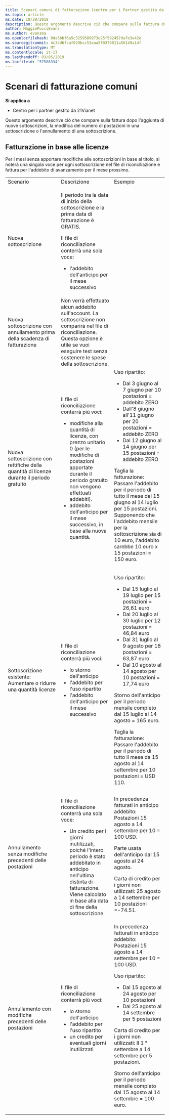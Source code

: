 ```yaml
---
title: Scenari comuni di fatturazione (centro per i Partner gestito da 21Vianet)
ms.topic: article
ms.date: 10/29/2018
description: Questo argomento descrive ciò che compare sulla fattura dopo l'aggiunta di nuove sottoscrizioni, la modifica del numero di postazioni in una sottoscrizione o l'annullamento di una sottoscrizione.
author: MaggiePucciEvans
ms.author: evansma
ms.openlocfilehash: 0da5bbf6a5c3259589973e25f592457da7e3e42e
ms.sourcegitcommit: 4c34d6fcaf020bcc53eaa5f0379011a56149a14f
ms.translationtype: MT
ms.contentlocale: it-IT
ms.lasthandoff: 03/05/2019
ms.locfileid: "57586334"
---
```

# <a name="common-billing-scenarios"></a>Scenari di fatturazione comuni

**Si applica a**

-   Centro per i partner gestito da 21Vianet


Questo argomento descrive ciò che compare sulla fattura dopo l'aggiunta di nuove sottoscrizioni, la modifica del numero di postazioni in una sottoscrizione o l'annullamento di una sottoscrizione. 


## <a name="licence-based-billing"></a>Fatturazione in base alle licenze


Per i mesi senza apportare modifiche alle sottoscrizioni in base al titolo, si noterà una singola voce per ogni sottoscrizione nel file di riconciliazione e fattura per l'addebito di avanzamento per il mese prossimo.

<table>
<colgroup>
<col width="33%" />
<col width="33%" />
<col width="33%" />
</colgroup>
<tbody>
<tr class="odd">
<td>Scenario</td>
<td>Descrizione</td>
<td>Esempio</td>
</tr>
<tr class="even">
<td>Nuova sottoscrizione</td>
<td><p>Il periodo tra la data di inizio della sottoscrizione e la prima data di fatturazione è GRATIS.</p>
<p>Il file di riconciliazione conterrà una sola voce:</p>
<ul>
<li>l'addebito dell'anticipo per il mese successivo</li>
</ul></td>
<td></td>
</tr>
<tr class="odd">
<td>Nuova sottoscrizione con annullamento prima della scadenza di fatturazione</td>
<td>Non verrà effettuato alcun addebito sull'account. La sottoscrizione non comparirà nel file di riconciliazione. Questa opzione è utile se vuoi eseguire test senza sostenere le spese della sottoscrizione.</td>
<td></td>
</tr>
<tr class="even">
<td>Nuova sottoscrizione con rettifiche della quantità di licenze durante il periodo gratuito</td>
<td><p>Il file di riconciliazione conterrà più voci:</p>
<ul>
<li>modifiche alla quantità di licenze, con prezzo unitario 0 (per le modifiche di postazioni apportate durante il periodo gratuito non vengono effettuati addebiti).</li>
<li>addebito dell'anticipo per il mese successivo, in base alla nuova quantità.</li>
</ul></td>
<td>Uso ripartito:
<ul>
<li>Dal 3 giugno al 7 giugno per 10 postazioni = addebito ZERO</li>
<li>Dall'8 giugno all'11 giugno per 20 postazioni = addebito ZERO</li>
<li>Dal 12 giugno al 14 giugno per 15 postazioni = addebito ZERO</li>
</ul>
<p>Taglia la fatturazione: Passare l'addebito per il periodo di tutto il mese dal 15 giugno al 14 luglio per 15 postazioni. Supponendo che l'addebito mensile per la sottoscrizione sia di 10 euro, l'addebito sarebbe 10 euro x 15 postazioni = 150 euro.</p></td>
</tr>
<tr class="odd">
<td>Sottoscrizione esistente: Aumentare o ridurre una quantità licenze</td>
<td><p>Il file di riconciliazione conterrà più voci:</p>
<ul>
<li>lo storno dell'anticipo</li>
<li>l'addebito per l'uso ripartito</li>
<li>l'addebito dell'anticipo per il mese successivo</li>
</ul></td>
<td><p>Uso ripartito:</p>
<ul>
<li>Dal 15 luglio al 19 luglio per 15 postazioni = 26,61 euro</li>
<li>Dal 20 luglio al 30 luglio per 12 postazioni = 46,84 euro</li>
<li>Dal 31 luglio al 9 agosto per 18 postazioni = 63,87 euro</li>
<li>Dal 10 agosto al 14 agosto per 10 postazioni = 17,74 euro</li>
</ul>
Storno dell'anticipo per il periodo mensile completo dal 15 luglio al 14 agosto = 165 euro.
<p>Taglia la fatturazione: Passare l'addebito per il periodo di tutto il mese da 15 agosto al 14 settembre per 10 postazioni = USD 110.</p></td>
</tr>
<tr class="even">
<td>Annullamento senza modifiche precedenti delle postazioni</td>
<td><p>Il file di riconciliazione conterrà una sola voce:</p>
<ul>
<li>Un credito per i giorni inutilizzati, poiché l'intero periodo è stato addebitato in anticipo nell'ultima distinta di fatturazione. Viene calcolato in base alla data di fine della sottoscrizione.</li>
</ul></td>
<td>In precedenza fatturati in anticipo addebito: Postazioni 15 agosto a 14 settembre per 10 = 100 USD.
<p>Parte usata dell'anticipo dal 15 agosto al 24 agosto.</p>
<p>Carta di credito per i giorni non utilizzati: 25 agosto a 14 settembre per 10 postazioni =-74.51.</p></td>
</tr>
<tr class="odd">
<td>Annullamento con modifiche precedenti delle postazioni</td>
<td><p>Il file di riconciliazione conterrà più voci:</p>
<ul>
<li>lo storno dell'anticipo</li>
<li>l'addebito per l'uso ripartito</li>
<li>un credito per eventuali giorni inutilizzati</li>
</ul></td>
<td>In precedenza fatturati in anticipo addebito: Postazioni 15 agosto a 14 settembre per 10 = 100 USD.
<p>Uso ripartito:</p>
<ul>
<li>Dal 15 agosto al 24 agosto per 10 postazioni</li>
<li>Dal 25 agosto al 14 settembre per 5 postazioni</li>
</ul>
<p>Carta di credito per i giorni non utilizzati: Il 1 ° settembre a 14 settembre per 5 postazioni.</p>
<p>Storno dell'anticipo per il periodo mensile completo dal 15 agosto al 14 settembre = 100 euro.</p></td>
</tr>
</tbody>
</table>
